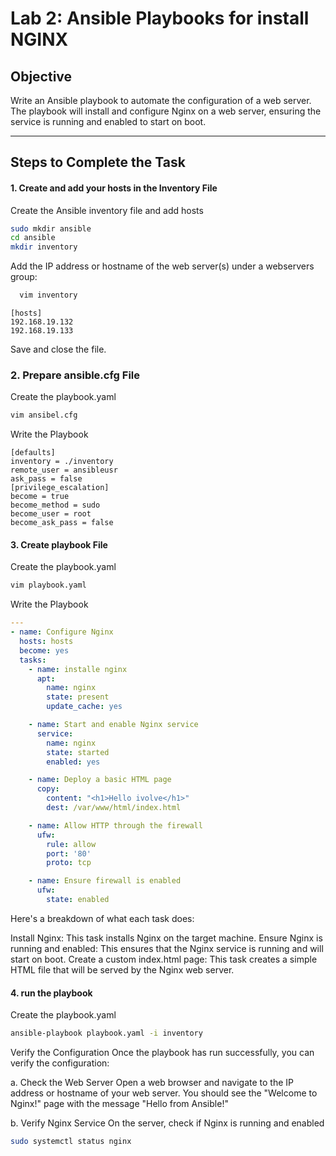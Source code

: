 # Lab 2: Ansible Playbooks for install NGINX

## Objective
Write an Ansible playbook to automate the configuration of a web server. The playbook will install and configure Nginx on a web server, ensuring the service is running and enabled to start on boot.

---

## Steps to Complete the Task

#### 1. **Create and add your hosts in the Inventory File**
Create the  Ansible inventory file and add hosts
   ```bash
   sudo mkdir ansible
   cd ansible
   mkdir inventory
   ```
Add the IP address or hostname of the web server(s) under a webservers group:
 ```bash
   vim inventory
   ```
```plain-text
[hosts]
192.168.19.132
192.168.19.133
```
Save and close the file.

### 2. **Prepare ansible.cfg File**


Create the  playbook.yaml
   ```bash
   vim ansibel.cfg
```
Write the Playbook
```plain-text
[defaults]
inventory = ./inventory
remote_user = ansibleusr
ask_pass = false
[privilege_escalation]
become = true
become_method = sudo
become_user = root
become_ask_pass = false

```

#### 3. **Create playbook File**
Create the  playbook.yaml
   ```bash
   vim playbook.yaml
```
Write the Playbook
```yaml
---
- name: Configure Nginx
  hosts: hosts
  become: yes
  tasks:
    - name: installe nginx
      apt:
        name: nginx
        state: present
        update_cache: yes

    - name: Start and enable Nginx service
      service:
        name: nginx
        state: started
        enabled: yes

    - name: Deploy a basic HTML page
      copy:
        content: "<h1>Hello ivolve</h1>"
        dest: /var/www/html/index.html

    - name: Allow HTTP through the firewall
      ufw:
        rule: allow
        port: '80'
        proto: tcp

    - name: Ensure firewall is enabled
      ufw:
        state: enabled
```
Here's a breakdown of what each task does:

Install Nginx: This task installs Nginx on the target machine.
Ensure Nginx is running and enabled: This ensures that the Nginx service is running and will start on boot.
Create a custom index.html page: This task creates a simple HTML file that will be served by the Nginx web server.

#### 4. **run the playbook**
Create the  playbook.yaml
   ```bash
   ansible-playbook playbook.yaml -i inventory
```

Verify the Configuration
Once the playbook has run successfully, you can verify the configuration:

a. Check the Web Server
Open a web browser and navigate to the IP address or hostname of your web server. You should see the "Welcome to Nginx!" page with the message "Hello from Ansible!"

b. Verify Nginx Service
On the server, check if Nginx is running and enabled
```bash
sudo systemctl status nginx
```

















